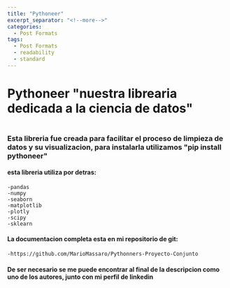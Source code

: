 ```yaml
---
title: "Pythoneer"
excerpt_separator: "<!--more-->"
categories:
  - Post Formats
tags:
  - Post Formats
  - readability
  - standard
---
```


# Pythoneer "nuestra librearia dedicada a la ciencia de datos"

<figure style="width: 600px">
  <img src="{{ site.url }}{{ site.baseurl }}/assets/images/pytho.jpeg" alt="">
</figure> 

<!--more-->

### Esta libreria fue creada para facilitar el proceso de limpieza de datos y su visualizacion, para instalarla utilizamos "pip install pythoneer"

#### esta libreria utiliza por detras:

	-pandas
	-numpy
	-seaborn
	-matplotlib
	-plotly
	-scipy
	-sklearn

#### La documentacion completa esta en mi repositorio de git:
    -https://github.com/MarioMassaro/Pythonners-Proyecto-Conjunto

#### De ser necesario se me puede encontrar al final de la descripcion como uno de los autores, junto con mi perfil de linkedin